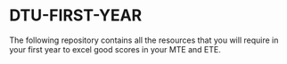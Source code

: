 # DTU-FIRST-YEAR
The following repository contains all the resources that you will require in your first year to excel good scores in your MTE and ETE.
